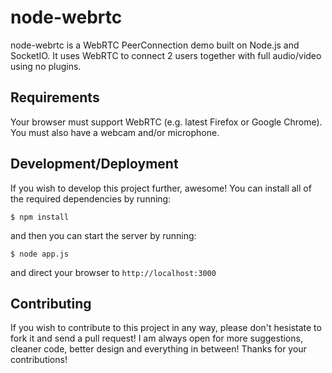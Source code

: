# node-webrtc

node-webrtc is a WebRTC PeerConnection demo built on Node.js and SocketIO.
It uses WebRTC to connect 2 users together with full audio/video using no plugins.

## Requirements

Your browser must support WebRTC (e.g. latest Firefox or Google Chrome). You must also have a webcam and/or microphone.

## Development/Deployment

If you wish to develop this project further, awesome! You can install all of the required dependencies by running:

```$ npm install```

and then you can start the server by running:

```$ node app.js```

and direct your browser to `http://localhost:3000`

## Contributing

If you wish to contribute to this project in any way, please don't hesistate to fork it and send a pull request!
I am always open for more suggestions, cleaner code, better design and everything in between!
Thanks for your contributions!
